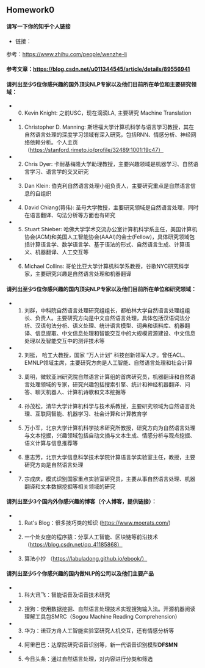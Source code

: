## Homework0

#### 请写一下你的知乎个人链接

- 链接：

参考：https://www.zhihu.com/people/wenzhe-li

#### 参考文章：https://blog.csdn.net/u011344545/article/details/89556941


#### 请列出至少5位你感兴趣的国外顶尖NLP专家以及他们目前所在单位和主要研究领域：

- 0. Kevin Knight: 之前USC，现在滴滴LA,  主要研究 Machine Translation
- 1. Christopher D. Manning: 斯坦福大学计算机科学与语言学习教授，其在自然语言处理的深度学习领域有深入研究，包括RNN、情感分析、神经网络依赖分析。个人主页（https://stanford.rimeto.io/profile/32489:1001:19c47）
- 2. Chris Dyer: 卡耐基梅隆大学助理教授，主要兴趣领域是机器学习、自然语言学习、语言学的交叉研究
- 3. Dan Klein: 伯克利自然语言处理小组负责人，主要研究重点是自然语言信息的自组织
- 4. David Chiang(蒋伟): 圣母大学教授，主要研究领域是自然语言处理，同时在语言翻译、句法分析等方面也有研究
- 5. Stuart Shieber: 哈佛大学学术交流办公室计算机科学系主任，美国计算机协会(ACM)和美国人工智能协会(AAAI)的会士(Fellow)，具体研究领域包括计算语言学、数学语言学、基于语法的形式、自然语言生成、计算语义、机器翻译、人工交互等

- 6. Michael Collins: 哥伦比亚大学计算机科学系教授，谷歌NYC研究科学家，主要研究兴趣是自然语言处理和机器翻译


#### 请列出至少5位你感兴趣的国内顶尖NLP专家以及他们目前所在单位和研究领域：

- 1. 刘群，中科院自然语言处理研究组组长，都柏林大学自然语言处理组组长、负责人。主要研究方向是中文自然语言处理，具体包括汉语词法分析、汉语句法分析、语义处理、统计语言模型、词典和语料库、机器翻译、信息提取、中文信息处理和智能交互中的大规模资源建设、中文信息处理以及智能交互中的测评技术等
- 2. 刘挺， 哈工大教授，国家 “万人计划” 科技创新领军人才。曾任ACL、EMNLP领域主席，主要研究方向是人工智能、自然语言处理和社会计算
- 3. 周明，微软亚洲研究院自然语言计算组的首席研究员，机器翻译和自然语言处理领域的专家，研究兴趣包括搜索引擎、统计和神经机器翻译、问答、聊天机器人、计算机诗歌和文本挖掘等
- 4. 孙茂松，清华大学计算机科学与技术系教授，主要研究领域为自然语言处理、互联网智能、机器学习、社会计算和计算教育学
- 5. 万小军，北京大学计算机科学技术研究所教授，研究方向为自然语言处理与文本挖掘，兴趣领域包括自动文摘与文本生成、情感分析与观点挖掘、语义计算与信息推荐等

- 6. 惠志芳，北京大学信息科学技术学院计算语言学实验室主任，教授，主要研究方向是自然语言处理

- 7. 宗成庆，模式识别国家重点实验室研究员，主要从事自然语言处理、机器翻译和文本数据挖掘等相关领域的研究


#### 请列出至少3个国内外你感兴趣的博客（个人博客，提供链接）：

- 1. Rat's Blog：很多技巧类的知识 (https://www.moerats.com/)
- 2. 一个处女座的程序猿：分享人工智能、区块链等前沿技术（https://blog.csdn.net/qq_41185868）
- 3. 算法小抄 （https://labuladong.github.io/ebook/）


#### 请列出至少5个你感兴趣的国内做NLP的公司以及他们主要产品

- 1. 科大讯飞：智能语音及语音技术研究
- 2. 搜狗：使用数据挖掘、自然语言处理技术实现搜狗输入法。开源机器阅读理解工具包SMRC（Sogou Machine Reading Comprehension）
- 3. 华为：诺亚方舟人工智能实验室研究人机交互，还有情感分析等
- 4. 阿里巴巴：达摩院研究语音识别等，新一代语音识别模型**DFSMN**
- 5. 今日头条：通过自然语言处理，对内容进行分类和筛选



